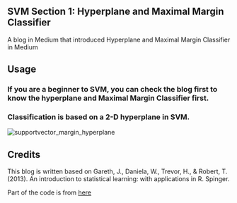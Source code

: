 ## SVM Section 1: Hyperplane and Maximal Margin Classifier
A blog in Medium that introduced Hyperplane and Maximal Margin Classifier in Medium

## Usage
### If you are a beginner to SVM, you can check the blog first to know the hyperplane and Maximal Margin Classifier first. 
### Classification is based on a 2-D hyperplane in SVM. 
![supportvector_margin_hyperplane](https://github.com/gisynw/Medium-Hyperplane-and-Maximal-Margin-Classifier/assets/25189735/ceeee7f4-f190-49e7-abc3-94010fe42937)

## Credits
This blog is written based on Gareth, J., Daniela, W., Trevor, H., & Robert, T. (2013). An introduction to statistical learning: with applications in R. Spinger.

Part of the code is from [here](https://www.datacamp.com/tutorial/support-vector-machines-r)

